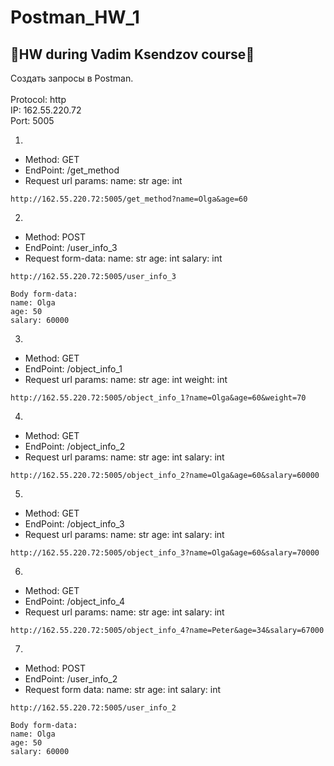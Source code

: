 # Postman_HW_1

## :small_blue_diamond:HW during Vadim Ksendzov course:small_blue_diamond:

Создать запросы в Postman.
<br>
<br>Protocol: http
<br>IP: 162.55.220.72
<br>Port: 5005

1. 
- Method: GET
- EndPoint: /get_method
- Request url params: 
    name: str
    age: int
```
http://162.55.220.72:5005/get_method?name=Olga&age=60
```
2. 
- Method: POST
- EndPoint: /user_info_3
- Request form-data: 
    name: str
    age: int
    salary: int
```
http://162.55.220.72:5005/user_info_3

Body form-data:
name: Olga
age: 50
salary: 60000
```

3. 
- Method: GET
- EndPoint: /object_info_1
- Request url params: 
    name: str
    age: int
    weight: int
```
http://162.55.220.72:5005/object_info_1?name=Olga&age=60&weight=70
```

4. 
- Method: GET
- EndPoint: /object_info_2
- Request url params: 
    name: str
    age: int
    salary: int
```
http://162.55.220.72:5005/object_info_2?name=Olga&age=60&salary=60000
```

5. 
- Method: GET
- EndPoint: /object_info_3
- Request url params: 
    name: str
    age: int
    salary: int
```
http://162.55.220.72:5005/object_info_3?name=Olga&age=60&salary=70000
```

6. 
- Method: GET
- EndPoint: /object_info_4
- Request url params: 
    name: str
    age: int
    salary: int
```
http://162.55.220.72:5005/object_info_4?name=Peter&age=34&salary=67000
```

7. 
- Method: POST
- EndPoint: /user_info_2
- Request form data: 
    name: str
    age: int
    salary: int
```
http://162.55.220.72:5005/user_info_2

Body form-data:
name: Olga
age: 50
salary: 60000
```
